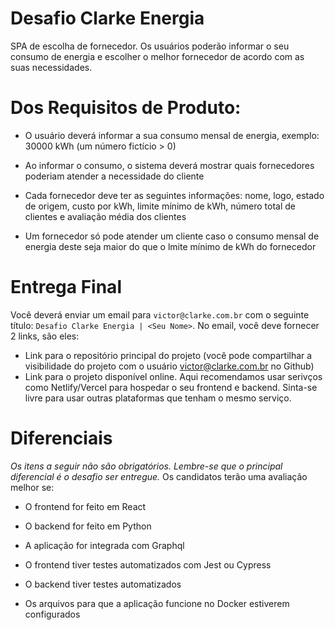 # Desafio Clarke Energia

SPA de escolha de fornecedor. Os usuários poderão informar o seu consumo de energia e escolher o melhor fornecedor de acordo com as suas necessidades.

# Dos Requisitos de Produto:

* O usuário deverá informar a sua consumo mensal de energia, exemplo: 30000 kWh (um número fictício > 0)

* Ao informar o consumo, o sistema deverá mostrar quais fornecedores poderiam atender a necessidade do cliente

* Cada fornecedor deve ter as seguintes informações: nome, logo, estado de origem, custo por kWh, limite mínimo de kWh, número total de clientes e avaliação média dos clientes

* Um fornecedor só pode atender um cliente caso o consumo mensal de energia deste seja maior do que o lmite mínimo de kWh do fornecedor

# Entrega Final

Você deverá enviar um email para `victor@clarke.com.br` com o seguinte título: `Desafio Clarke Energia | <Seu Nome>`. No email, você deve fornecer 2 links, são eles:

- Link para o repositório principal do projeto (você pode compartilhar a visibilidade do projeto com o usuário victor@clarke.com.br no Github)
- Link para o projeto disponível online. Aqui recomendamos usar serivços como Netlify/Vercel para hospedar o seu frontend e backend. Sinta-se livre para usar outras plataformas que tenham o mesmo serviço.

# Diferenciais

*Os itens a seguir não são obrigatórios. Lembre-se que o principal diferencial é o desafio ser entregue.* Os candidatos terão uma avaliação melhor se:

* O frontend for feito em React

* O backend for feito em Python

* A aplicação for integrada com Graphql

* O frontend tiver testes automatizados com Jest ou Cypress

* O backend tiver testes automatizados

* Os arquivos para que a aplicação funcione no Docker estiverem configurados
